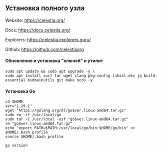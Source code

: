 ## Установка полного узла
Website: https://celestia.org/

Docs: https://docs.celestia.org/

Explorers: https://celestia.explorers.guru/

Github: https://github.com/celestiaorg

#### Обновление и установка "ключей" и утилит
```
sudo apt update && sudo apt upgrade -y \
sudo apt install curl tar wget clang pkg-config libssl-dev jq build-essential bsdmainutils git make ncdu -y
```
#### Установка Go
```
cd $HOME
ver="1.19.1"
wget "https://golang.org/dl/go$ver.linux-amd64.tar.gz"
sudo rm -rf /usr/local/go
sudo tar -C /usr/local -xzf "go$ver.linux-amd64.tar.gz"
rm "go$ver.linux-amd64.tar.gz"
echo "export PATH=$PATH:/usr/local/go/bin:$HOME/go/bin" >> $HOME/.bash_profile
source $HOME/.bash_profile

go version
```
